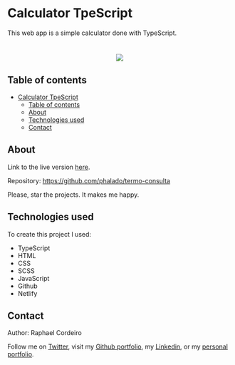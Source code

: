 # Calculator TpeScript

This web app is a simple calculator done with TypeScript.

<h1 align="center"><img src="https://rawcdn.githack.com/phalado/calculator-typescript/c5f2957650792adb41dbb5bbd2624b1568531da1/assets/images/screen1.png"></h1>

## Table of contents

- [Calculator TpeScript](#calculator-tpescript)
  - [Table of contents](#table-of-contents)
  - [About](#about)
  - [Technologies used](#technologies-used)
  - [Contact](#contact)

## About

Link to the live version [here][live-version].

Repository: https://github.com/phalado/termo-consulta

Please, star the projects. It makes me happy.

## Technologies used

To create this project I used:

- TypeScript
- HTML
- CSS
- SCSS
- JavaScript
- Github
- Netlify

## Contact

Author: Raphael Cordeiro

Follow me on [Twitter][rapha-twitter], visit my [Github portfolio][rapha-github], my [Linkedin][rapha-linkedin], or my [personal portfolio][rapha-personal].

<!-- Links -->

[live-version]: https://calculator-typescript.netlify.app/
[rapha-github]: https://github.com/phalado
[rapha-twitter]: https://twitter.com/phalado
[rapha-linkedin]: https://www.linkedin.com/in/raphael-cordeiro/
[rapha-personal]: https://www.phalado.tech/
